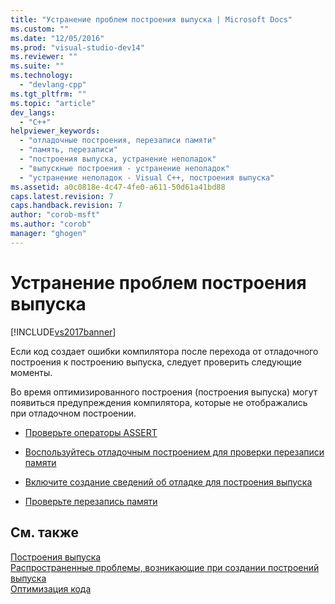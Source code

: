 ```yaml
---
title: "Устранение проблем построения выпуска | Microsoft Docs"
ms.custom: ""
ms.date: "12/05/2016"
ms.prod: "visual-studio-dev14"
ms.reviewer: ""
ms.suite: ""
ms.technology: 
  - "devlang-cpp"
ms.tgt_pltfrm: ""
ms.topic: "article"
dev_langs: 
  - "C++"
helpviewer_keywords: 
  - "отладочные построения, перезаписи памяти"
  - "память, перезаписи"
  - "построения выпуска, устранение неполадок"
  - "выпускные построения - устранение неполадок"
  - "устранение неполадок - Visual C++, построения выпуска"
ms.assetid: a0c0818e-4c47-4fe0-a611-50d61a41bd88
caps.latest.revision: 7
caps.handback.revision: 7
author: "corob-msft"
ms.author: "corob"
manager: "ghogen"
---
```

# Устранение проблем построения выпуска
[!INCLUDE[vs2017banner](../../assembler/inline/includes/vs2017banner.md)]

Если код создает ошибки компилятора после перехода от отладочного построения к построению выпуска, следует проверить следующие моменты.  
  
 Во время оптимизированного построения \(построения выпуска\) могут появиться предупреждения компилятора, которые не отображались при отладочном построении.  
  
-   [Проверьте операторы ASSERT](../../build/reference/using-verify-instead-of-assert.md)  
  
-   [Воспользуйтесь отладочным построением для проверки перезаписи памяти](../Topic/Using%20the%20Debug%20Build%20to%20Check%20for%20Memory%20Overwrite.md)  
  
-   [Включите создание сведений об отладке для построения выпуска](../../build/reference/how-to-debug-a-release-build.md)  
  
-   [Проверьте перезапись памяти](../../build/reference/checking-for-memory-overwrites.md)  
  
## См. также  
 [Построения выпуска](../../build/reference/release-builds.md)   
 [Распространенные проблемы, возникающие при создании построений выпуска](../../build/reference/common-problems-when-creating-a-release-build.md)   
 [Оптимизация кода](../../build/reference/optimizing-your-code.md)